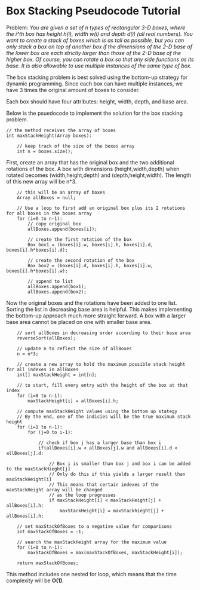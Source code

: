 # Box Stacking Pseudocode Tutorial

Problem: *You are given a set of n types of rectangular 3-D boxes, where the i^th box has height h(i), width w(i) and depth d(i) (all real numbers). You want to create a stack of boxes which is as tall as possible, but you can only stack a box on top of another box if the dimensions of the 2-D base of the lower box are each strictly larger than those of the 2-D base of the higher box. Of course, you can rotate a box so that any side functions as its base. It is also allowable to use multiple instances of the same type of box.*

The box stacking problem is best solved using the bottom-up strategy for dynamic programming. Since each box can have multiple instances, we have 3 times the original amount of boxes to consider.

Each box should have four attributes: height, width, depth, and base area.

Below is the psuedocode to implement the solution for the box stacking problem.

```
// the method receives the array of boxes
int maxStackHeight(Array boxes):

	// keep track of the size of the boxes array
	int n = boxes.size();
```
First, create an array that has the original box and the two additional rotations of the box. A box with dimensions (height,width,depth) when rotated becomes (width,height,depth) and (depth,height,width). The length of this new array will be n*3.
```
	// this will be an array of boxes
	Array allBoxes = null;

	// Use a loop to first add an original box plus its 2 rotations for all boxes in the boxes array
	for (i=0 to n-1):
		// copy original box
		allBoxes.append(boxes[i]);
		
		// create the first rotation of the box
		Box box1 = (boxes[i].w, boxes[i].h, boxes[i].d, boxes[i].h*boxes[i].d);

		// create the second rotation of the box
		Box box2 = (boxes[i].d, boxes[i].h, boxes[i].w, boxes[i].h*boxes[i].w);

		// append to list
		allBoxes.append(box1);
		allBoxes.append(box2);
```
Now the original boxes and the rotations have been added to one list. Sorting the list in decreasing base area is helpful. This makes implementing the bottom-up approach much more straight forward. A box with a larger base area cannot be placed on one with smaller base area.
```	
	// sort allBoxes in decreasing order according to their base area
	reverseSort(allBoxes);
	
	// update n to reflect the size of allBoxes
	n = n*3;

	// create a new array to hold the maximum possible stack height for all indexes in allBoxes
	int[] maxStackHeight = int[n];

	// to start, fill every entry with the height of the box at that index
	for (i=0 to n-1):
		maxStackHeight[i] = allBoxes[i].h;

	// compute maxStackHeight values using the bottom up stategy
	// By the end, one of the indicies will be the true maximum stack height
	for (i=1 to n-1):
		for (j=0 to i-1):
		
			// check if box j has a larger base than box i
			if(allBoxes[i].w < allBoxes[j].w and allBoxes[i].d < allBoxes[j].d:
			
				// Box i is smaller than box j and box i can be added to the maxStackHieght[j]
				// Only do this if this yields a larger result than maxStackHeight[i]
				// This means that certain indexes of the maxStackHeight array will be changed
				// as the loop progresses
			 	if maxStackHeight[i] < maxStackHeight[j] + allBoxes[i].h:
				 	maxStackHeight[i] = maxStackhieght[j] + allBoxes[i].h;

	// set maxStackOfBoxes to a negative value for comparisons
	int maxStackOfBoxes = -1;

	// search the maxStackHeight array for the maximum value
	for (i=0 to n-1):
		maxStackOfBoxes = max(maxStackOfBoxes, maxStackHeight[i]);
		
	return maxStackOfBoxes;
```

This method includes one nested for loop, which means that the time complexity will be **O(1)**.
